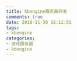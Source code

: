 ```yaml
---
title: kbengine服务器开发
comments: true
date: 2018-11-30 16:11:51
tags:
- kbengine
categories:
- 游戏服务器
- kbengine
---
```

